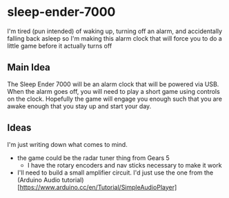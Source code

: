 # sleep-ender-7000
I'm tired (pun intended) of waking up, turning off an alarm, and accidentally falling back asleep so I'm making this alarm clock that will force you to do a little game before it actually turns off

## Main Idea
The Sleep Ender 7000 will be an alarm clock that will be powered via USB. When the alarm goes off, you will need to play a short game using controls on the clock. Hopefully the game will engage you enough such that you are awake enough that you stay up and start your day.

## Ideas
I'm just writing down what comes to mind.
- the game could be the radar tuner thing from Gears 5
  - I have the rotary encoders and nav sticks necessary to make it work
- I'll need to build a small amplifier circuit. I'd just use the one from the (Arduino Audio tutorial)[https://www.arduino.cc/en/Tutorial/SimpleAudioPlayer]
